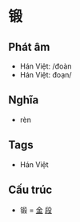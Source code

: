 # 锻

## Phát âm
* Hán Việt: /đoàn
* Hán Việt: đoạn/

## Nghĩa
* rèn

## Tags
* Hán Việt

## Cấu trúc
* 锻 = [金](金.md) [段](段.md)

<script>window.HANZI_FIELD='锻';</script>